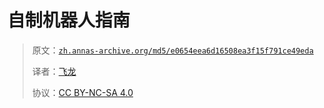# 自制机器人指南

> 原文：[`zh.annas-archive.org/md5/e0654eea6d16508ea3f15f791ce49eda`](https://zh.annas-archive.org/md5/e0654eea6d16508ea3f15f791ce49eda)
> 
> 译者：[飞龙](https://github.com/wizardforcel)
> 
> 协议：[CC BY-NC-SA 4.0](http://creativecommons.org/licenses/by-nc-sa/4.0/)